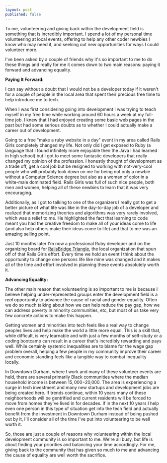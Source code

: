 ```yaml
---
layout: post
published: false
---
```

<!-- <img src="{{ site.baseurl }}/images/railsbridge.jpg"> -->
To me, volunteering and giving back within the development field is something that is
incredibly important. I spend a lot of my personal time volunteering at local events, offering to help
any other coder newbies I know who may need it, and seeking out new opportunities for ways
I could volunteer more.

I've been asked by a couple of friends why it's so important to me to do these things and really for me
it comes down to two main reasons: paying it forward and advancing equality.

**Paying It Forward:**

I can say without a doubt that I would not be a developer today if it weren't for a couple of people
in the local area that spent their precious free time to help introduce me to tech.

When I was first considering going into development I was trying to teach myself in my free time while
working around 60 hours a week at my full-time job. I knew that I had enjoyed creating
some basic web pages in the past but had some serious doubts as to whether I could actually make a
career out of development.

Going to a free "make a ruby website in a day" event in my area called Rails Girls completely
changed my life. Not only did I get exposed to Ruby (a language that I found infinitely more
enjoyable then the Java I had learned in high school) but I got to meet some fantastic developers
that really changed my opinion of the profession. I honestly thought of development as a trade off,
get a cool job but be resigned to working with not-very-cool people who will probably look down on me
for being not only a newbie without a Computer Science degree but also as a woman of color in a white-male dominated
field. Rails Girls was full of such nice people, both men and women, helping all of these newbies to learn
that it was very encouraging.

Additionally, as I got to talking to one of the organizers I really got to get a better picture
of what life was like in the day-to-day job of a developer and realized that memorizing theories and algorithms
was very rarely involved, which was a relief to me. He highlighted the fact that learning to code meant you had the
creative freedom to make all of your ideas come to life (and also help others make their ideas come to life)
and that to me was an amazing selling point.

Just 10 months later I'm now a professional Ruby developer and on the organizing board for [RailsBridge Triangle](http://railsbridgetriangle.com/),
the local organization that spun off of that Rails Girls effort. Every time we hold an event I think
about the opportunity to change one persons life like mine was changed and it makes all of the time and effort involved
in planning these events absolutely worth it.

**Advancing Equality:**

The other main reason that volunteering is so important to me is because I believe helping
under-represented groups enter the development field is a _real_ opportunity to advance the cause of
racial and gender equality. Often we do so much talking about how we can help reduce the pay gap, how
we can address poverty in minority communities, etc, but most of us take very few concrete
actions to make this happen.

Getting women and minorities into tech feels like a real way to change peoples lives and help make
the world a little more equal. This is a skill that, while difficult, is very learnable and with
just a few months of self-study or a coding bootcamp can result in a career that's incredibly rewarding
and pays well. While certainly systemic inequalities are to blame for the wage gap problem overall, helping a few people
in my community improve their career and economic standing feels like a tangible way to combat inequality locally.

In Downtown Durham, where I work and many of these volunteer events are held, there
are several primarily Black communities where the median household income is between $15,000-$20,000. The
area is experiencing a surge in tech investment and many new startups and development
jobs are being created here. If trends continue, within 10 years many of these neighborhoods
will be gentrified and current residents will be forced to move from homes they've lived
in for decades. If in the next 10 years I help even one person in this type of situation
get into the tech field and actually benefit from the investment in Downtown Durham instead
of being pushed out by it, I'll consider all of the time I've put into volunteering to be well worth it.

So, those are just a couple of reasons why volunteering within the local development community
is so important to me. We're all busy, but life is about finding your priorities and balancing
your time accordingly. For me, giving back to the community that has given so much to me and
advancing the cause of equality are well worth the sacrifice.
